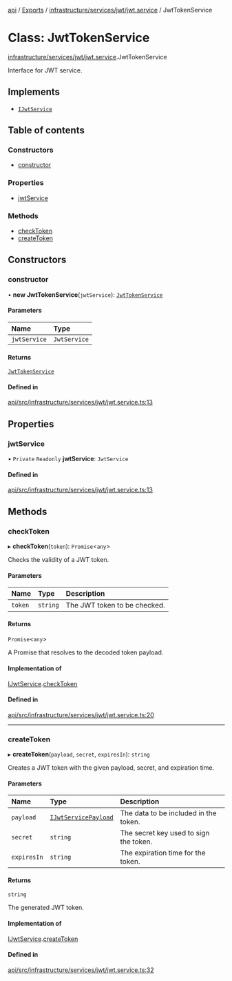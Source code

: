 [api](../README.md) / [Exports](../modules.md) / [infrastructure/services/jwt/jwt.service](../modules/infrastructure_services_jwt_jwt_service.md) / JwtTokenService

# Class: JwtTokenService

[infrastructure/services/jwt/jwt.service](../modules/infrastructure_services_jwt_jwt_service.md).JwtTokenService

Interface for JWT service.

## Implements

- [`IJwtService`](../interfaces/domain_adapters_jwt_interface.IJwtService.md)

## Table of contents

### Constructors

- [constructor](infrastructure_services_jwt_jwt_service.JwtTokenService.md#constructor)

### Properties

- [jwtService](infrastructure_services_jwt_jwt_service.JwtTokenService.md#jwtservice)

### Methods

- [checkToken](infrastructure_services_jwt_jwt_service.JwtTokenService.md#checktoken)
- [createToken](infrastructure_services_jwt_jwt_service.JwtTokenService.md#createtoken)

## Constructors

### constructor

• **new JwtTokenService**(`jwtService`): [`JwtTokenService`](infrastructure_services_jwt_jwt_service.JwtTokenService.md)

#### Parameters

| Name         | Type         |
| :----------- | :----------- |
| `jwtService` | `JwtService` |

#### Returns

[`JwtTokenService`](infrastructure_services_jwt_jwt_service.JwtTokenService.md)

#### Defined in

[api/src/infrastructure/services/jwt/jwt.service.ts:13](https://github.com/No-Country/restaurant-reservation-manager/blob/d2fd85f/api/src/infrastructure/services/jwt/jwt.service.ts#L13)

## Properties

### jwtService

• `Private` `Readonly` **jwtService**: `JwtService`

#### Defined in

[api/src/infrastructure/services/jwt/jwt.service.ts:13](https://github.com/No-Country/restaurant-reservation-manager/blob/d2fd85f/api/src/infrastructure/services/jwt/jwt.service.ts#L13)

## Methods

### checkToken

▸ **checkToken**(`token`): `Promise`\<`any`\>

Checks the validity of a JWT token.

#### Parameters

| Name    | Type     | Description                  |
| :------ | :------- | :--------------------------- |
| `token` | `string` | The JWT token to be checked. |

#### Returns

`Promise`\<`any`\>

A Promise that resolves to the decoded token payload.

#### Implementation of

[IJwtService](../interfaces/domain_adapters_jwt_interface.IJwtService.md).[checkToken](../interfaces/domain_adapters_jwt_interface.IJwtService.md#checktoken)

#### Defined in

[api/src/infrastructure/services/jwt/jwt.service.ts:20](https://github.com/No-Country/restaurant-reservation-manager/blob/d2fd85f/api/src/infrastructure/services/jwt/jwt.service.ts#L20)

---

### createToken

▸ **createToken**(`payload`, `secret`, `expiresIn`): `string`

Creates a JWT token with the given payload, secret, and expiration time.

#### Parameters

| Name        | Type                                                                                      | Description                            |
| :---------- | :---------------------------------------------------------------------------------------- | :------------------------------------- |
| `payload`   | [`IJwtServicePayload`](../interfaces/domain_adapters_jwt_interface.IJwtServicePayload.md) | The data to be included in the token.  |
| `secret`    | `string`                                                                                  | The secret key used to sign the token. |
| `expiresIn` | `string`                                                                                  | The expiration time for the token.     |

#### Returns

`string`

The generated JWT token.

#### Implementation of

[IJwtService](../interfaces/domain_adapters_jwt_interface.IJwtService.md).[createToken](../interfaces/domain_adapters_jwt_interface.IJwtService.md#createtoken)

#### Defined in

[api/src/infrastructure/services/jwt/jwt.service.ts:32](https://github.com/No-Country/restaurant-reservation-manager/blob/d2fd85f/api/src/infrastructure/services/jwt/jwt.service.ts#L32)
